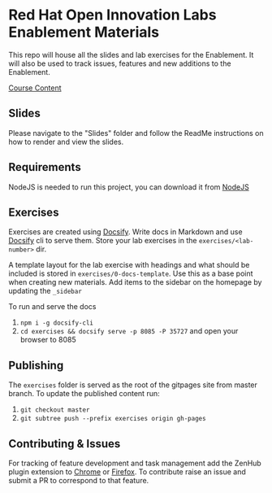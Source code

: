 # Red Hat Open Innovation Labs Enablement Materials
This repo will house all the slides and lab exercises for the Enablement. It will also be used to track issues, features and new additions to the Enablement.

[Course Content](https://rht-labs.github.io/enablement-docs/#/)

## Slides
Please navigate to the "Slides" folder and follow the ReadMe instructions on how to render and view the slides.

## Requirements
NodeJS is needed to run this project, you can download it from [NodeJS](https://nodejs.org/en/download/)

## Exercises
Exercises are created using [Docsify](https://docsify.js.org/#/). Write docs in Markdown and use [Docsify](https://github.com/QingWei-Li/docsify-cli) cli to serve them. Store your lab exercises in the `exercises/<lab-number>` dir.

A template layout for the lab exercise with headings and what should be included is stored in `exercises/0-docs-template`. Use this as a base point when creating new materials. Add items to the sidebar on the homepage by updating the `_sidebar`

To run and serve the docs
1. `npm i -g docsify-cli`
2. `cd exercises && docsify serve -p 8085 -P 35727` and open your browser to 8085

## Publishing
The `exercises` folder is served as the root of the gitpages site from master branch. To update the published content run:
1. `git checkout master`
2. `git subtree push --prefix exercises origin gh-pages`


## Contributing & Issues
For tracking of feature development and task management add the ZenHub plugin extension to [Chrome](https://chrome.google.com/webstore/detail/zenhub-for-github/ogcgkffhplmphkaahpmffcafajaocjbd) or [Firefox](https://www.zenhub.com/extension). 
To contribute raise an issue and submit a PR to correspond to that feature.
